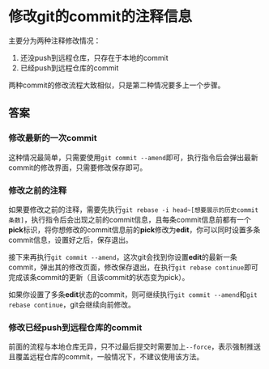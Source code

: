 # 修改git的commit的注释信息

主要分为两种注释修改情况：

1. 还没push到远程仓库，只存在于本地的commit
2. 已经push到远程仓库的commit

两种commit的修改流程大致相似，只是第二种情况要多上一个步骤。



## 答案

### 修改最新的一次commit

这种情况最简单，只需要使用`git commit --amend`即可，执行指令后会弹出最新commit的修改界面，只需要修改保存即可。



### 修改之前的注释

如果要修改之前的注释，需要先执行`git rebase -i head~[想要展示的历史commit条数]`，执行指令后会出现之前的commit信息，且每条commit信息前都有一个**pick**标识，将你想修改的commit信息前的**pick**修改为**edit**，你可以同时设置多条commit信息，设置好之后，保存退出。

接下来再执行`git commit --amend`，这次git会找到你设置**edit**的最新一条commit，弹出其的修改页面，修改保存退出，在执行`git rebase continue`即可完成该条commit的更新（且该commit的状态变为pick）。

如果你设置了多条**edit**状态的commit，则可继续执行`git commit --amend`和`git rebase continue`，git会继续向前修改。



### 修改已经push到远程仓库的commit

前面的流程与本地仓库无异，只不过最后提交时需要加上`--force`，表示强制推送且覆盖远程仓库的commit，一般情况下，不建议使用该方法。



